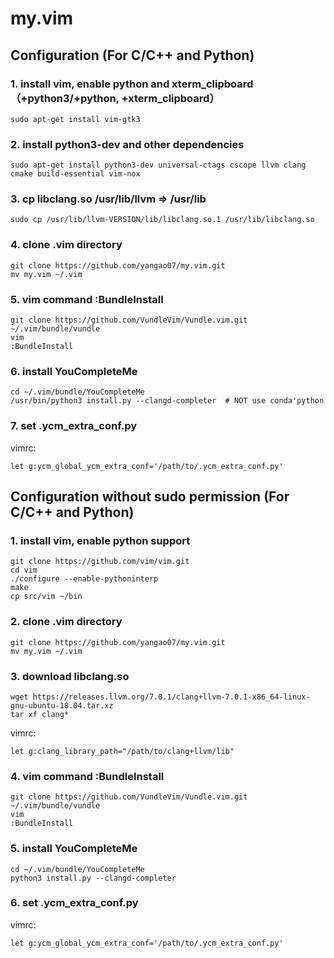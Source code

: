 # my.vim
## Configuration (For C/C++ and Python)
### 1. install vim, enable python and xterm_clipboard（+python3/+python, +xterm_clipboard）
```
sudo apt-get install vim-gtk3
```
### 2. install python3-dev and other dependencies
```
sudo apt-get install python3-dev universal-ctags cscope llvm clang cmake build-essential vim-nox
```
### 3. cp libclang.so /usr/lib/llvm => /usr/lib
```
sudo cp /usr/lib/llvm-VERSION/lib/libclang.so.1 /usr/lib/libclang.so
```
### 4. clone .vim directory
```
git clone https://github.com/yangao07/my.vim.git
mv my.vim ~/.vim
```
### 5. vim command :BundleInstall
```
git clone https://github.com/VundleVim/Vundle.vim.git ~/.vim/bundle/vundle
vim
:BundleInstall
```
### 6. install YouCompleteMe
```
cd ~/.vim/bundle/YouCompleteMe
/usr/bin/python3 install.py --clangd-completer  # NOT use conda'python
```
### 7. set .ycm_extra_conf.py
vimrc:
```
let g:ycm_global_ycm_extra_conf='/path/to/.ycm_extra_conf.py'
```
## Configuration without sudo permission (For C/C++ and Python)
### 1. install vim, enable python support
```
git clone https://github.com/vim/vim.git
cd vim
./configure --enable-pythoninterp
make
cp src/vim ~/bin
```
### 2. clone .vim directory
```
git clone https://github.com/yangao07/my.vim.git
mv my.vim ~/.vim
```
### 3. download libclang.so
```
wget https://releases.llvm.org/7.0.1/clang+llvm-7.0.1-x86_64-linux-gnu-ubuntu-18.04.tar.xz
tar xf clang*
```
vimrc:
```
let g:clang_library_path="/path/to/clang+llvm/lib"
```
### 4. vim command :BundleInstall
```
git clone https://github.com/VundleVim/Vundle.vim.git ~/.vim/bundle/vundle
vim
:BundleInstall
```
### 5. install YouCompleteMe
```
cd ~/.vim/bundle/YouCompleteMe
python3 install.py --clangd-completer
```
### 6. set .ycm_extra_conf.py
vimrc:
```
let g:ycm_global_ycm_extra_conf='/path/to/.ycm_extra_conf.py'
```
